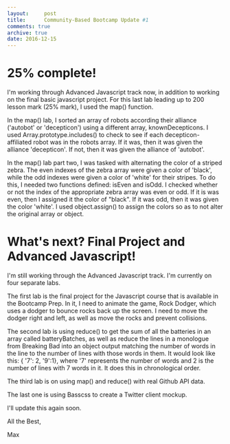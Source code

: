 ```yaml
---
layout:     post
title:      Community-Based Bootcamp Update #1
comments: true
archive: true
date: 2016-12-15
---
```


# 25% complete!

I'm working through Advanced Javascript track now, in addition to working on the final basic javascript project. For this last lab leading up to 200 lesson mark (25% mark), I used the map() function. 

In the map() lab, I sorted an array of robots according their alliance ('autobot' or 'decepticon') using a different array, knownDecepticons. I used Array.prototype.includes() to check to see if each decepticon-affiliated robot was in the robots array. If it was, then it was given the alliance 'decepticon'. If not, then it was given the alliance of 'autobot'.

In the map() lab part two, I was tasked with alternating the color of a striped zebra. The even indexes of the zebra array were given a color of 'black', while the odd indexes were given a color of 'white' for their stripes. To do this, I needed two functions defined: isEven and isOdd. I checked whether or not the index of the appropriate zebra array was even or odd. If it is was even, then I assigned it the color of "black". If it was odd, then it was given the color 'white'. I used object.assign() to assign the colors so as to not alter the original array or object.  

# What's next? Final Project and Advanced Javascript!

I'm still working through the Advanced Javascript track. I'm currently on four separate labs. 

The first lab is the final project for the Javascript course that is available in the Bootcamp Prep. In it, I need to animate the game, Rock Dodger, which uses a dodger to bounce rocks back up the screen. I need to move the dodger right and left, as well as move the rocks and prevent collisions. 

The second lab is using reduce() to get the sum of all the batteries in an array called batteryBatches, as well as reduce the lines in a monologue from Breaking Bad into an object output matching the number of words in the line to the number of lines with those words in them. It would look like this: { '7': 2, '9':1}, where '7' represents the number of words and 2 is the number of lines with 7 words in it. It does this in chronological order. 

The third lab is on using map() and reduce() with real Github API data. 

The last one is using Basscss to create a Twitter client mockup.

I'll update this again soon.  

All the Best, 

Max  
